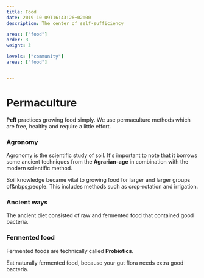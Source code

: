 ```yaml
---
title: Food
date: 2019-10-09T16:43:26+02:00
description: The center of self-sufficiency

areas: ["food"]
order: 3
weight: 3

levels: ["community"]
areas: ["food"]


---
```


# Permaculture

**PeR** practices growing food simply. We use permaculture methods which are free, healthy and require a little&nbsp;effort.

### Agronomy

Agronomy is the scientific study of soil. It's important to note that it borrows some ancient techniques from the **Agrarian-age** in combination with the modern scientific&nbsp;method.

<!--
# Agrarian knowledge
-->
Soil knowledge became vital to growing food for larger and larger groups of&nbps;people. This includes methods such as crop-rotation and irrigation.

### Ancient ways

The ancient diet consisted of raw and fermented food that contained good bacteria.

### Fermented food

Fermented foods are technically called **Probiotics**.

Eat naturally fermented food, because your gut flora needs extra good bacteria.

<!--
- drinks such as kombucha or coconut kefir are easy to find.
- Probiotic – or fermented – food contain large amounts of nutrients and phytochemicals.
	- CHEAP & EASY: Literally get a jar, add water, salt, veggies, seal – put in a cupboard for 3-10 days. Boom: fermented probiotics.
		- Chicory root, artichoke, dandelion greens, asparagus are all good. -->